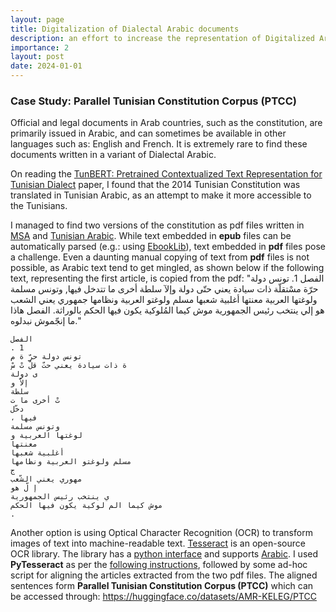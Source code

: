 ```yaml
---
layout: page
title: Digitalization of Dialectal Arabic documents
description: an effort to increase the representation of Digitalized Arabic Corpora 
importance: 2
layout: post
date: 2024-01-01
---
```


### Case Study: Parallel Tunisian Constitution Corpus (PTCC)
Official and legal documents in Arab countries, such as the constitution, are primarily issued in Arabic, and can sometimes be available in other languages such as: English and French. It is extremely rare to find these documents written in a variant of Dialectal Arabic.

On reading the [TunBERT: Pretrained Contextualized Text Representation for Tunisian Dialect](https://arxiv.org/abs/2111.13138) paper, I found that the 2014 Tunisian Constitution was translated in Tunisian Arabic, as an attempt to make it more accessible to the Tunisians.

I managed to find two versions of the constitution as pdf files written in [MSA](https://upload.wikimedia.org/wikipedia/commons/7/78/Constitution_Tunisienne_2014.pdf) and [Tunisian Arabic](https://www.babnet.net/rttdetail-84167.asp). While text embedded in **epub** files can be automatically parsed (e.g.: using [EbookLib](https://pypi.org/project/EbookLib/)), text embedded in **pdf** files pose a challenge. Even a daunting manual copying of text from **pdf** files is not possible, as Arabic text tend to get mingled, as shown below if the following text, representing the first article, is copied from the pdf: "الفصل 1. تونس دولة حرّة مسْتقلّة ذات سيادة يعني حتّى دولة وإلآ سلطة أخرى ما تتدخل فيها, وتونس مسلمة ولوغتها العربية معنتها أغلبية شعبها مسلم ولوغتو العربية ونظامها جمهوري يعني الشعب هو إلي ينتخب رئيس الجمهورية موش كيما المُلوكية يكون فيها الحكم بالوراثة. الفصل هاذا ما إنجّموش نبدلوه."

```
الفصل
. 1
تونس دولة حرّ ة م
ة ذات سيادة يعني حتّ قلّ تْ سْ
ى دولة
إلاّ و
سلطة
تْ أخرى ما ت
دخّل
، فيها
وتونس مسلمة
لوغتها العربية و
معنتها
أغلبية شعبها
مسلم ولوغتو العربية ونظامها
ج
مهوري يعني الشّعب
إ لّ هو
ي ينتخب رئيس الجمهورية
موش كيما الم لوكية يكون فيها الحكم
. 
```

Another option is using Optical Character Recognition (OCR) to transform images of text into machine-readable text. [Tesseract](https://github.com/tesseract-ocr/tesseract) is an open-source OCR library. The library has a [python interface](https://pypi.org/project/pytesseract/) and supports [Arabic](https://github.com/tesseract-ocr/tessdata/blob/main/ara.traineddata). I used **PyTesseract** as per the [following instructions](https://github.com/AMR-KELEG/Digitalizing-Arabic-Documents), followed by some ad-hoc script for aligning the articles extracted from the two pdf files. The aligned sentences form **Parallel Tunisian Constitution Corpus (PTCC)** which can be accessed through: https://huggingface.co/datasets/AMR-KELEG/PTCC
